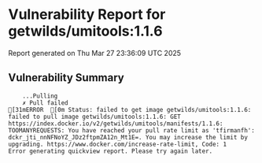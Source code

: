 # Vulnerability Report for getwilds/umitools:1.1.6

Report generated on Thu Mar 27 23:36:09 UTC 2025

## Vulnerability Summary

```
    ...Pulling
    ✗ Pull failed
[31mERROR  [0m Status: failed to get image getwilds/umitools:1.1.6: failed to pull image getwilds/umitools:1.1.6: GET https://index.docker.io/v2/getwilds/umitools/manifests/1.1.6: TOOMANYREQUESTS: You have reached your pull rate limit as 'tfirmanfh': dckr_jti_nnNFNoYZ_JDz2ftpmZA12n_Mt1E=. You may increase the limit by upgrading. https://www.docker.com/increase-rate-limit, Code: 1 
Error generating quickview report. Please try again later.
```

